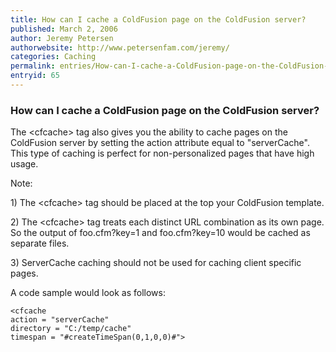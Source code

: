 ```yaml
---
title: How can I cache a ColdFusion page on the ColdFusion server?
published: March 2, 2006
author: Jeremy Petersen
authorwebsite: http://www.petersenfam.com/jeremy/
categories: Caching
permalink: entries/How-can-I-cache-a-ColdFusion-page-on-the-ColdFusion-server.html
entryid: 65
---
```


<h3>How can I cache a ColdFusion page on the ColdFusion server?</h3>

<p>
The &lt;cfcache&gt; tag also gives you the ability to cache pages on the ColdFusion server by setting the action attribute equal to "serverCache".  This type of caching is perfect for non-personalized pages that have high usage.
</p>

<p>
Note: 
</p>

<p>
1) The &lt;cfcache&gt; tag should be placed at the top your ColdFusion template. 
</p>

<p>
2) The &lt;cfcache&gt; tag treats each distinct URL combination as its own page.  So the output of foo.cfm?key=1 and foo.cfm?key=10 would be cached as separate files.
</p>

<p>
3) ServerCache caching should not be used for caching client specific pages.
</p>

<p>
A code sample would look as follows:
</p>

<pre><code class="language-markup">&lt;cfcache 
action = &quot;serverCache&quot;
directory = &quot;C:/temp/cache&quot;
timespan = &quot;#createTimeSpan(0,1,0,0)#&quot;&gt;
</code></pre>




